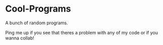 # Cool-Programs
A bunch of random programs.

Ping me up if you see that theres a problem with any of my code or if you wanna collab!
